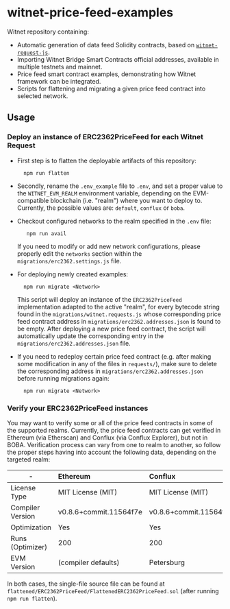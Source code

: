 # witnet-price-feed-examples

Witnet repository containing:
- Automatic generation of data feed Solidity contracts, based on [`witnet-request-js`](https://github.com/witnet/witnet-requests-js).
- Importing Witnet Bridge Smart Contracts official addresses, available in multiple testnets and mainnet.
- Price feed smart contract examples, demonstrating how Witnet framework can be integrated.
- Scripts for flattening and migrating a given price feed contract into selected network.

## Usage

### Deploy an instance of ERC2362PriceFeed for each Witnet Request

- First step is to flatten the deployable artifacts of this repository:

  ```console
    npm run flatten
  ```

- Secondly, rename the `.env_example` file to `.env`, and set a proper value to the `WITNET_EVM_REALM` environment variable, depending on the EVM-compatible blockchain (i.e. "realm") where you want to deploy to. Currently, the possible values are: `default`, `conflux` or `boba`. 

- Checkout configured networks to the realm specified in the `.env` file:

  ```console
     npm run avail 
  ```

  If you need to modify or add new network configurations, please properly edit the `networks` section within the `migrations/erc2362.settings.js` file.

- For deploying newly created examples:

  ```console
    npm run migrate <Network>
  ```

  This script will deploy an instance of the `ERC2362PriceFeed` implementation adapted to the active "realm", for every bytecode string found in the `migrations/witnet.requests.js` whose corresponding price feed contract address in `migrations/erc2362.addresses.json` is found to be empty. After deploying a new price feed contract, the script will automatically update the corresponding entry in the `migrations/erc2362.addresses.json` file.

- If you need to redeploy certain price feed contract (e.g. after making some modification in any of the files in `requests/`), make sure to delete the corresponding address in `migrations/erc2362.addresses.json` before running migrations again:

  ```console
    npm run migrate <Network>
  ```

### Verify your ERC2362PriceFeed instances

You may want to verify some or all of the price feed contracts in some of the supported realms. Currently, the price feed contracts can get verified in Ethereum (via Etherscan) and Conflux (via Conflux Explorer), but not in BOBA. Verification process can vary from one to realm to another, so follow the proper steps having into account the following data, depending on the targeted realm:

| - | Ethereum | Conflux |
| - | :------- | :------ | 
| License Type | MIT License (MIT) | MIT License (MIT)
| Compiler Version | v0.8.6+commit.11564f7e | v0.8.6+commit.11564f7e    
| Optimization | Yes | Yes
| Runs (Optimizer) | 200 | 200
| EVM Version | (compiler defaults) | Petersburg

In both cases, the single-file source file can be found at `flattened/ERC2362PriceFeed/FlattenedERC2362PriceFeed.sol` (after running `npm run flatten`).

